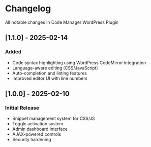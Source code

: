 # Changelog

All notable changes in Code Manager WordPress Plugin

## [1.1.0] - 2025-02-14
### Added
-  Code syntax highlighting using WordPress CodeMirror integration
-  Language-aware editing (CSS/JavaScript)
-  Auto-completion and linting features
-  Improved editor UI with line numbers

## [1.0.0] - 2025-02-10
### Initial Release
-  Snippet management system for CSS/JS
-  Toggle activation system
-  Admin dashboard interface
-  AJAX-powered controls
-  Security hardening

